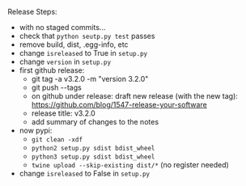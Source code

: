 Release Steps:
- with no staged commits...
- check that `python seutp.py test` passes
- remove build, dist, .egg-info, etc
- change `isreleased` to True in `setup.py`
- change `version` in `setup.py`
- first github release:
    - git tag -a v3.2.0 -m "version 3.2.0"
    - git push --tags
    - on github under release: draft new release (with the new tag): https://github.com/blog/1547-release-your-software
    - release title: v3.2.0
    - add summary of changes to the notes
- now pypi:
    - `git clean -xdf`
    - `python2 setup.py sdist bdist_wheel`
    - `python3 setup.py sdist bdist_wheel`
    - `twine upload --skip-existing dist/*` (no register needed)
- change `isreleased` to False in `setup.py`
